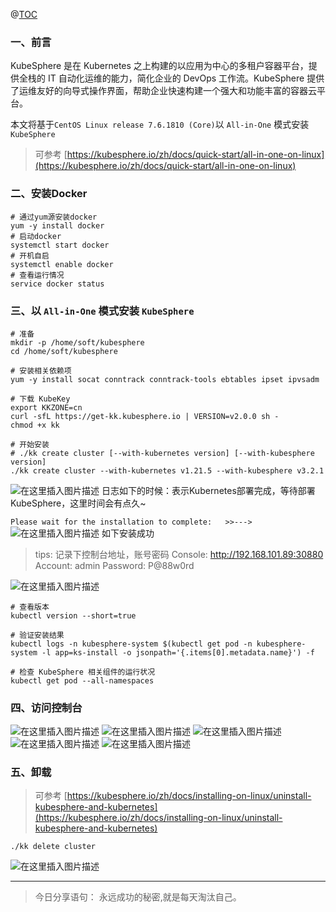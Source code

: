 @[TOC](文章目录)

### 一、前言

KubeSphere 是在 Kubernetes 之上构建的以应用为中心的多租户容器平台，提供全栈的 IT 自动化运维的能力，简化企业的 DevOps 工作流。KubeSphere 提供了运维友好的向导式操作界面，帮助企业快速构建一个强大和功能丰富的容器云平台。

本文将基于`CentOS Linux release 7.6.1810 (Core)`以 `All-in-One` 模式安装`KubeSphere`

> 可参考 [https://kubesphere.io/zh/docs/quick-start/all-in-one-on-linux](https://kubesphere.io/zh/docs/quick-start/all-in-one-on-linux)

### 二、安装Docker

```shell
# 通过yum源安装docker
yum -y install docker
# 启动docker
systemctl start docker
# 开机自启
systemctl enable docker
# 查看运行情况
service docker status
```

### 三、以 `All-in-One` 模式安装 `KubeSphere`

```shell
# 准备
mkdir -p /home/soft/kubesphere
cd /home/soft/kubesphere

# 安装相关依赖项
yum -y install socat conntrack conntrack-tools ebtables ipset ipvsadm

# 下载 KubeKey
export KKZONE=cn
curl -sfL https://get-kk.kubesphere.io | VERSION=v2.0.0 sh -
chmod +x kk

# 开始安装
# ./kk create cluster [--with-kubernetes version] [--with-kubesphere version]
./kk create cluster --with-kubernetes v1.21.5 --with-kubesphere v3.2.1
```

![在这里插入图片描述](https://img-blog.csdnimg.cn/30fa07739bf347ca99cf4e4899ec3dee.png?x-oss-process=image/watermark,type_d3F5LXplbmhlaQ,shadow_50,text_Q1NETiBA6YOR5riF,size_20,color_FFFFFF,t_70,g_se,x_16)
日志如下的时候：表示Kubernetes部署完成，等待部署KubeSphere，这里时间会有点久~

`Please wait for the installation to complete:   >>---> `
![在这里插入图片描述](https://img-blog.csdnimg.cn/cd391ba5a2774e8da69de48a06b9463d.png)
如下安装成功

> tips: 记录下控制台地址，账号密码
> Console: http://192.168.101.89:30880
> Account: admin
> Password: P@88w0rd

![在这里插入图片描述](https://img-blog.csdnimg.cn/ebd995e9ed744f5d9c2e81c9398bc5d4.png?x-oss-process=image/watermark,type_d3F5LXplbmhlaQ,shadow_50,text_Q1NETiBA6YOR5riF,size_20,color_FFFFFF,t_70,g_se,x_16)

```shell
# 查看版本
kubectl version --short=true

# 验证安装结果
kubectl logs -n kubesphere-system $(kubectl get pod -n kubesphere-system -l app=ks-install -o jsonpath='{.items[0].metadata.name}') -f

# 检查 KubeSphere 相关组件的运行状况
kubectl get pod --all-namespaces
```

### 四、访问控制台

![在这里插入图片描述](https://img-blog.csdnimg.cn/90d8a6b12f654e87aa857d3ce6606548.png?x-oss-process=image/watermark,type_d3F5LXplbmhlaQ,shadow_50,text_Q1NETiBA6YOR5riF,size_20,color_FFFFFF,t_70,g_se,x_16)
![在这里插入图片描述](https://img-blog.csdnimg.cn/bc65c915e226410daa6966036beb0ce4.png?x-oss-process=image/watermark,type_d3F5LXplbmhlaQ,shadow_50,text_Q1NETiBA6YOR5riF,size_20,color_FFFFFF,t_70,g_se,x_16)
![在这里插入图片描述](https://img-blog.csdnimg.cn/e08507a3834945e29feb91fdf1b170eb.png?x-oss-process=image/watermark,type_d3F5LXplbmhlaQ,shadow_50,text_Q1NETiBA6YOR5riF,size_20,color_FFFFFF,t_70,g_se,x_16)
![在这里插入图片描述](https://img-blog.csdnimg.cn/3c5e852d06fe49168a74d4c1dc3b2d42.png?x-oss-process=image/watermark,type_d3F5LXplbmhlaQ,shadow_50,text_Q1NETiBA6YOR5riF,size_20,color_FFFFFF,t_70,g_se,x_16)
![在这里插入图片描述](https://img-blog.csdnimg.cn/d80808fefc184112b24fe6552480962a.png?x-oss-process=image/watermark,type_d3F5LXplbmhlaQ,shadow_50,text_Q1NETiBA6YOR5riF,size_20,color_FFFFFF,t_70,g_se,x_16)


### 五、卸载

> 可参考 [https://kubesphere.io/zh/docs/installing-on-linux/uninstall-kubesphere-and-kubernetes](https://kubesphere.io/zh/docs/installing-on-linux/uninstall-kubesphere-and-kubernetes)

```shell
./kk delete cluster
```

![在这里插入图片描述](https://img-blog.csdnimg.cn/a651291754624856bf026fa365d6d597.png?x-oss-process=image/watermark,type_d3F5LXplbmhlaQ,shadow_50,text_Q1NETiBA6YOR5riF,size_20,color_FFFFFF,t_70,g_se,x_16)


--- 

> 今日分享语句：
> 永远成功的秘密,就是每天淘汰自己。
